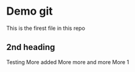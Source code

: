 # Demo git
This is the firest file in this repo

## 2nd heading
Testing
More added
More more
and more
More 1
